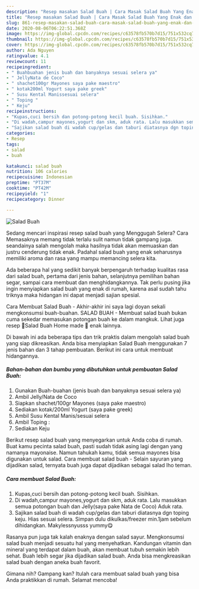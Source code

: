 ```yaml
---
description: "Resep masakan Salad Buah | Cara Masak Salad Buah Yang Enak dan Simpel"
title: "Resep masakan Salad Buah | Cara Masak Salad Buah Yang Enak dan Simpel"
slug: 861-resep-masakan-salad-buah-cara-masak-salad-buah-yang-enak-dan-simpel
date: 2020-08-06T06:22:51.368Z
image: https://img-global.cpcdn.com/recipes/c63578fb570b7d15/751x532cq70/salad-buah-foto-resep-utama.jpg
thumbnail: https://img-global.cpcdn.com/recipes/c63578fb570b7d15/751x532cq70/salad-buah-foto-resep-utama.jpg
cover: https://img-global.cpcdn.com/recipes/c63578fb570b7d15/751x532cq70/salad-buah-foto-resep-utama.jpg
author: Ada Nguyen
ratingvalue: 4.1
reviewcount: 11
recipeingredient:
- " Buahbuahan jenis buah dan banyaknya sesuai selera ya"
- " JellyNata de Coco"
- " shachet100gr Mayones saya pake maestro"
- " kotak200ml Yogurt saya pake greek"
- " Susu Kental Manissesuai selera"
- " Toping "
- " Keju"
recipeinstructions:
- "Kupas,cuci bersih dan potong-potong kecil buah. Sisihkan."
- "Di wadah,campur mayones,yogurt dan skm, aduk rata. Lalu masukkan semua potongan buah dan Jelly(saya pake Nata de Coco) Aduk rata."
- "Sajikan salad buah di wadah cup/gelas dan taburi diatasnya dgn toping keju. Hias sesuai selera. Simpan dulu dikulkas/freezer min.1jam sebelum dihidangkan. Makylessnyusss yummy😋"
categories:
- Resep
tags:
- salad
- buah

katakunci: salad buah 
nutrition: 106 calories
recipecuisine: Indonesian
preptime: "PT37M"
cooktime: "PT42M"
recipeyield: "1"
recipecategory: Dinner

---
```



![Salad Buah](https://img-global.cpcdn.com/recipes/c63578fb570b7d15/751x532cq70/salad-buah-foto-resep-utama.jpg)

Sedang mencari inspirasi resep salad buah yang Menggugah Selera? Cara Memasaknya memang tidak terlalu sulit namun tidak gampang juga. seandainya salah mengolah maka hasilnya tidak akan memuaskan dan justru cenderung tidak enak. Padahal salad buah yang enak seharusnya memiliki aroma dan rasa yang mampu memancing selera kita.

Ada beberapa hal yang sedikit banyak berpengaruh terhadap kualitas rasa dari salad buah, pertama dari jenis bahan, selanjutnya pemilihan bahan segar, sampai cara membuat dan menghidangkannya. Tak perlu pusing jika ingin menyiapkan salad buah yang enak di rumah, karena asal sudah tahu triknya maka hidangan ini dapat menjadi sajian spesial.

Cara Membuat Salad Buah - Akhir-akhir ini saya lagi doyan sekali mengkonsumsi buah-buahan. SALAD BUAH - Membuat salad buah bukan cuma sekedar memasukan potongan buah ke dalam mangkuk. Lihat juga resep 🍓Salad Buah Home made 🍇 enak lainnya.


Di bawah ini ada beberapa tips dan trik praktis dalam mengolah salad buah yang siap dikreasikan. Anda bisa menyiapkan Salad Buah menggunakan 7 jenis bahan dan 3 tahap pembuatan. Berikut ini cara untuk membuat hidangannya.

<!--inarticleads1-->

##### Bahan-bahan dan bumbu yang dibutuhkan untuk pembuatan Salad Buah:

1. Gunakan  Buah-buahan (jenis buah dan banyaknya sesuai selera ya)
1. Ambil  Jelly/Nata de Coco
1. Siapkan  shachet/100gr Mayones (saya pake maestro)
1. Sediakan  kotak/200ml Yogurt (saya pake greek)
1. Ambil  Susu Kental Manis/sesuai selera
1. Ambil  Toping :
1. Sediakan  Keju


Berikut resep salad buah yang menyegarkan untuk Anda coba di rumah. Buat kamu pecinta salad buah, pasti sudah tidak asing lagi dengan yang namanya mayonaise. Namun tahukah kamu, tidak semua mayones bisa digunakan untuk salad. Cara membuat salad buah - Selain sayuran yang dijadikan salad, ternyata buah juga dapat dijadikan sebagai salad lho teman. 

<!--inarticleads2-->

##### Cara membuat Salad Buah:

1. Kupas,cuci bersih dan potong-potong kecil buah. Sisihkan.
1. Di wadah,campur mayones,yogurt dan skm, aduk rata. Lalu masukkan semua potongan buah dan Jelly(saya pake Nata de Coco) Aduk rata.
1. Sajikan salad buah di wadah cup/gelas dan taburi diatasnya dgn toping keju. Hias sesuai selera. Simpan dulu dikulkas/freezer min.1jam sebelum dihidangkan. Makylessnyusss yummy😋


Rasanya pun juga tak kalah enaknya dengan salad sayur. Mengkonsumsi salad buah menjadi sesuatu hal yang menyehatkan. Kandungan vitamin dan mineral yang terdapat dalam buah, akan membuat tubuh semakin lebih sehat. Buah lebih segar jika dijadikan salad buah. Anda bisa mengkreasikan salad buah dengan aneka buah favorit. 

Gimana nih? Gampang kan? Itulah cara membuat salad buah yang bisa Anda praktikkan di rumah. Selamat mencoba!
